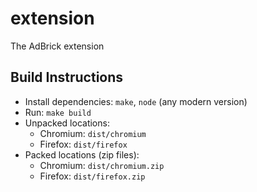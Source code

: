 # extension

The AdBrick extension

## Build Instructions

- Install dependencies: `make`, `node` (any modern version)
- Run: `make build`
- Unpacked locations:
  - Chromium: `dist/chromium`
  - Firefox: `dist/firefox`
- Packed locations (zip files):
  - Chromium: `dist/chromium.zip`
  - Firefox: `dist/firefox.zip`
